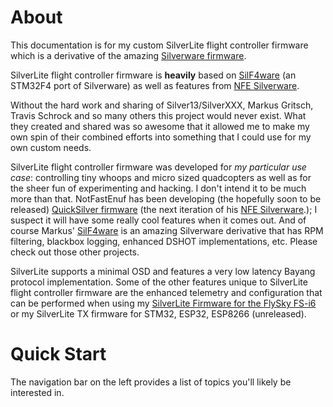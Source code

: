 # About

This documentation is for my custom SilverLite flight controller firmware which is a derivative of the
amazing [Silverware firmware](http://sirdomsen.diskstation.me/dokuwiki/doku.php). 

SilverLite flight controller firmware is **heavily** based on [SilF4ware](https://www.rcgroups.com/forums/showthread.php?3294959-SilF4ware-an-STM32F4-port-of-SilverWare) (an STM32F4 port of Silverware) as well as features from [NFE Silverware](https://community.micro-motor-warehouse.com/t/notfastenuf-e011-bwhoop-silverware-fork/5501). 

Without the hard work and sharing of Silver13/SilverXXX, Markus Gritsch, Travis Schrock and so many others this
project would never exist. What they created and shared was so awesome that it allowed me to make my own spin
of their combined efforts into something that I could use for my own custom needs.

SilverLite flight controller firmware was developed for *my particular use case*: controlling tiny whoops and micro sized quadcopters
as well as for the sheer fun of experimenting and hacking. I don't intend it to be much more than that. NotFastEnuf has been
developing (the hopefully soon to be released) [QuickSilver firmware](https://community.micro-motor-warehouse.com/t/notfastenuf-e011-bwhoop-silverware-fork/5501/1223) (the next iteration of his [NFE Silverware](https://community.micro-motor-warehouse.com/t/notfastenuf-e011-bwhoop-silverware-fork/5501).); I suspect it will
have some really cool features when it comes out. And of course Markus' [SilF4ware](https://www.rcgroups.com/forums/showthread.php?3294959-SilF4ware-an-STM32F4-port-of-SilverWare) is an amazing Silverware derivative that has
RPM filtering, blackbox logging, enhanced DSHOT implementations, etc. Please check out those other projects.

SilverLite supports a minimal OSD and features a very low latency Bayang protocol implementation.
Some of the other features unique to SilverLite flight controller firmware are the enhanced telemetry and configuration that can be 
performed when using my [SilverLite Firmware for the FlySky FS-i6](https://github.com/sakitume/FS-i6-SilverLite) or
my SilverLite TX firmware for STM32, ESP32, ESP8266 (unreleased).

# Quick Start

The navigation bar on the left provides a list of topics you'll likely be interested in.

